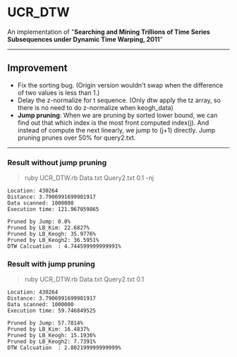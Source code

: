 # UCR_DTW
An implementation of "**Searching and Mining Trillions of Time Series Subsequences under Dynamic Time Warping, 2011**"
 
-------

## Improvement
 - Fix the sorting bug. (Origin version wouldn't swap when the difference of  two values is less than 1.)
 - Delay the z-normalize for t sequence. (Only dtw apply the tz array, so there is no need to do z-normalize when keogh_data)
 - **Jump pruning**: When we are pruning by sorted lower bound, we can find out that which index is the most front computed index(j). And instead of compute the next linearly, we jump to (j+1) directly. Jump pruning prunes over 50% for query2.txt.

-------

### Result without jump pruning

>ruby UCR_DTW.rb Data.txt Query2.txt 0.1 -nj

```
Location: 430264
Distance: 3.7906991699901917
Data scanned: 1000000
Execution time: 121.967059865

Pruned by Jump: 0.0%
Pruned by LB_Kim: 22.6827%
Pruned by LB_Keogh: 35.9776%
Pruned by LB_Keogh2: 36.5951%
DTW Calcuation  : 4.744599999999991%
```

### Result with jump pruning

>ruby UCR_DTW.rb Data.txt Query2.txt 0.1

```
Location: 430264
Distance: 3.7906991699901917
Data scanned: 1000000
Execution time: 59.746849525
 
Pruned by Jump: 57.7814%
Pruned by LB_Kim: 16.4837%
Pruned by LB_Keogh: 15.1936%
Pruned by LB_Keogh2: 7.7391%
DTW Calcuation  : 2.802199999999999%
```

